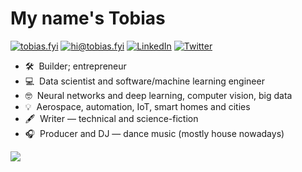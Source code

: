 # My name's Tobias

[![tobias.fyi](https://img.shields.io/static/v1?label=tobias.fyi&message=%20&color=orange&logo=&style=flat-square&logoColor=white)](https://tobias.fyi/)
[![hi@tobias.fyi](https://img.shields.io/static/v1?label=hi@tobias.fyi&message=%20&color=red&logo=gmail&style=flat-square&logoColor=white)](mailto:hi@tobias.fyi)
[![LinkedIn](https://img.shields.io/static/v1?label=@tobias-reaper&message=%20&color=brown&logo=LinkedIn&style=flat-square&logoColor=white)](https://www.linkedin.com/in/tobias-reaper/)
[![Twitter](https://img.shields.io/static/v1?label=@tobiasfyi&message=%20&color=maroon&logo=twitter&style=flat-square&logoColor=white)](https://twitter.com/tobiasfyi)
  
* 🛠 &nbsp;Builder; entrepreneur
* 💻 &nbsp;Data scientist and software/machine learning engineer
* 🤓 &nbsp;Neural networks and deep learning, computer vision, big data
* 💡 &nbsp;Aerospace, automation, IoT, smart homes and cities
* 🖋 &nbsp;Writer — technical and science-fiction
* 🎧 &nbsp;Producer and DJ — dance music (mostly house nowadays)

<img align='center' src="https://github-readme-stats.vercel.app/api?username=tobias-fyi&show_icons=true">
